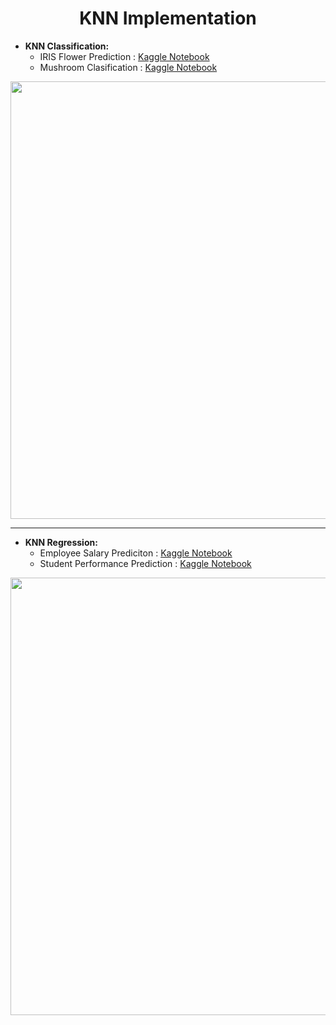 
<h1 align="center">KNN Implementation</h1>

- **KNN Classification:**
  - IRIS Flower Prediction : [Kaggle Notebook](https://www.kaggle.com/code/snehalsanjaymankar/knn-classification-iris-flower)
  - Mushroom Clasification : [Kaggle Notebook](https://www.kaggle.com/code/snehalsanjaymankar/knn-classification-mushroom-classification)

<img src="https://github.com/obylo98/100-Days-of-Code-Data-Science/blob/main/46.%20Day%2046%20-%20(1%20Sept%202023)%20KNN%20Implementation/KNN%20Classification%20Steps.jpg" height="700px">

---

- **KNN Regression:**
  - Employee Salary Prediciton : [Kaggle Notebook](https://www.kaggle.com/code/snehalsanjaymankar/knn-regression-salary-dataset)
  - Student Performance Prediction : [Kaggle Notebook](https://www.kaggle.com/code/snehalsanjaymankar/knn-regression-student-performance-prediction)

<img src="https://github.com/obylo98/100-Days-of-Code-Data-Science/blob/main/46.%20Day%2046%20-%20(1%20Sept%202023)%20KNN%20Implementation/KNN%20Regression%20Steps.jpg" height="700px">


